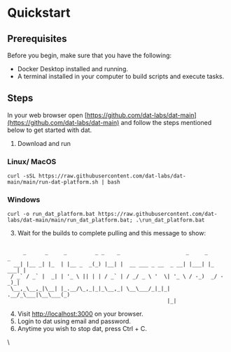 # Quickstart

## Prerequisites

Before you begin, make sure that you have the following:

* Docker Desktop installed and running.
* A terminal installed in your computer to build scripts and execute tasks.

## Steps

In your web browser open [https://github.com/dat-labs/dat-main](https://github.com/dat-labs/dat-main) and follow the steps mentioned below to get started with dat.

1. Download and run

### **Linux/ MacOS**

```
curl -sSL https://raw.githubusercontent.com/dat-labs/dat-main/main/run-dat-platform.sh | bash
```

### **Windows**

```
curl -o run_dat_platform.bat https://raw.githubusercontent.com/dat-labs/dat-main/main/run_dat_platform.bat; .\run_dat_platform.bat
```

3. Wait for the builds to complete pulling and this message to show:

```

     _      _     _         _ _    _                     _     _       _ 
  __| |__ _| |_  | |__ _  _(_) |__| |  __ ___ _ __  _ __| |___| |_ ___| |
 / _` / _` |  _| | '_ \ || | | / _` | / _/ _ \ '  \| '_ \ / -_)  _/ -_)_|
 \__,_\__,_|\__| |_.__/\_,_|_|_\__,_| \__\___/_|_|_| .__/_\___|\__\___(_)
                                                   |_|                   

```

4. Visit [http://localhost:3000](http://localhost:3000/) on your browser.
5. Login to dat  using email and password.
6. Anytime you wish to stop dat, press Ctrl + C.

\
